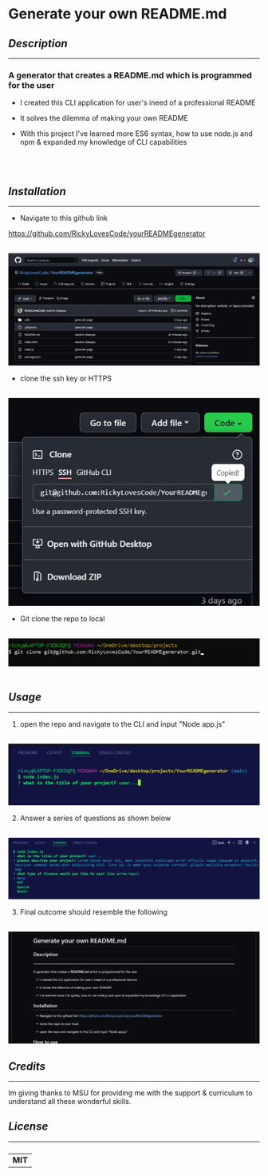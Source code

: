 # Generate your own README.md

## _Description_

---

### A generator that creates a **README.md** which is programmed for the user

- I created this CLI application for user's ineed of a professional README

- It solves the dilemma of making your own README

- With this project I've learned more ES6 syntax, how to use node.js and npm & expanded my knowledge of CLI capabilities

<br>
<br>

## _Installation_

---

- Navigate to this github link

<https://github.com/RickyLovesCode/yourREADMEgenerator>

<br>

<img alt="example" src="assets\images\second .jpg" >

<br>

- clone the ssh key or HTTPS

<br>

<img alt="example" src="assets\images\third.jpg" >

<br>

- Git clone the repo to local
  <br>
  <br>

<img alt="example" src="assets\images\fourth.jpg" >

<br>
<br>

## _Usage_

---

1. open the repo and navigate to the CLI and input "Node app.js"

<br>

<img alt="example" src="assets\images\fifth .jpg" >

<br>

2. Answer a series of questions as shown below

<br>

<img alt="example" src="assets\images\sixth .jpg" >

<br>

3. Final outcome should resemble the following

<br>

<img alt="example" src="assets\images\first.jpg" >

<br>

## _Credits_

---

Im giving thanks to MSU for providing me with the support & curriculum to understand all these wonderful skills.

## _License_

---

### <table><tr><td>MIT</td></tr></table>
